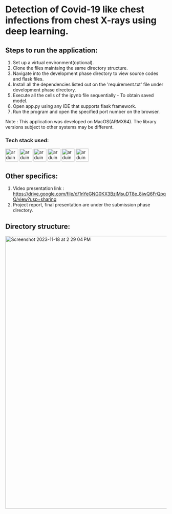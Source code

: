 # Detection of Covid-19 like chest infections from chest X-rays using deep learning.


## Steps to run the application:
1. Set up a virtual environment(optional).
2. Clone the files maintaing the same directory structure.
3. Navigate into the development phase directory to view source codes and flask files.
4. Install all the dependencies listed out on the 'requirement.txt' file under development phase directory.
5. Execute all the cells of the ipynb file sequentially - To obtain saved model.
6. Open app.py using any IDE that supports flask framework.
7. Run the program and open the specified port number on the browser.

Note : This application was developed on MacOS(ARMX64). The library versions subject to other systems may be different.

### Tech stack used:

<img src="https://cdn.worldvectorlogo.com/logos/python-5.svg" alt="arduino" width="40" height="40"/> <img src="https://cdn.worldvectorlogo.com/logos/tensorflow-2.svg" alt="arduino" width="40" height="40"/> <img src="https://cdn.worldvectorlogo.com/logos/numpy-1.svg" alt="arduino" width="40" height="40"/> <img src="https://cdn.worldvectorlogo.com/logos/html-1.svg" alt="arduino" width="40" height="40"/> <img src="https://cdn.worldvectorlogo.com/logos/css-3.svg" alt="arduino" width="40" height="40"/> <img src="https://cdn.worldvectorlogo.com/logos/logo-javascript.svg" alt="arduino" width="40" height="40"/>

## Other specifics:

1. Video presentation link : https://drive.google.com/file/d/1nYeGNG0KX3BzjMsuDT8e_8iwQ6FrQpqQ/view?usp=sharing
2. Project report, final presentation are under the submission phase directory.

## Directory structure:

<img width="850" alt="Screenshot 2023-11-18 at 2 29 04 PM" src="https://github.com/smartinternz02/SI-GuidedProject-604390-1697705104/assets/108048779/297a6030-73ac-4f73-8d30-4cdbbcca1669">

